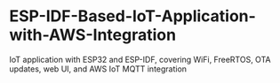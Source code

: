 # ESP-IDF-Based-IoT-Application-with-AWS-Integration
IoT application with ESP32 and ESP-IDF, covering WiFi, FreeRTOS, OTA updates, web UI, and AWS IoT MQTT integration
